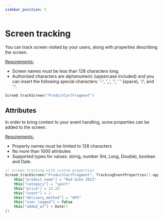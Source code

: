 ```yaml
---
sidebar_position: 5
---
```


# Screen tracking

You can track screen visited by your users, along with properties describing the screen.

<u>Requirements:</u>

* Screen names must be less than 128 characters long.
* Authorized characters are alphanumeric (uppercase included) and you can insert the following special characters: '-', '_', '.', ' ' (space), '/', and ':'.

```kotlin
Screeb.trackScreen("ProductCartFragment")
```

## Attributes

In order to bring context to your event handling, some properties can be added to the screen.

<u>Requirements:</u>

* Property names must be limited to 128 characters
* No more than 1000 attributes
* Supported types for values: string, number (Int, Long, Double), boolean and Date.

```kotlin
// screen tracking with custom properties
Screeb.trackScreen("ProductCartFragment", TrackingEventProperties().apply {
    this["product_name"] = "Red bike 2021"
    this["category"] = "sport"
    this["price"] = 12.29
    this["count"] = 1
    this["delivery_method"] = "UPS"
    this["user_logged"] = false
    this["added_at"] = Date()
})
```
